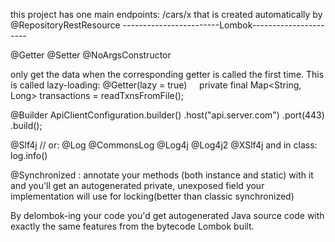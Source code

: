 this project has one main endpoints: /cars/x
that is created automatically by  @RepositoryRestResource
------------------------Lombok----------------------

@Getter @Setter @NoArgsConstructor

only get the data when the corresponding getter is called the first time. This is called lazy-loading:
@Getter(lazy = true)
    private final Map<String, Long> transactions = readTxnsFromFile();

@Builder
ApiClientConfiguration.builder()
        .host("api.server.com")
        .port(443)        
    .build();
    
@Slf4j // or: @Log @CommonsLog @Log4j @Log4j2 @XSlf4j
and in class: log.info()

 @Synchronized : annotate your methods (both instance and static) with it and you'll get an autogenerated private,
  unexposed field your implementation will use for locking(better than classic synchronized)
  
By delombok-ing your code you'd get autogenerated Java source code with exactly the same features from the bytecode Lombok built.
